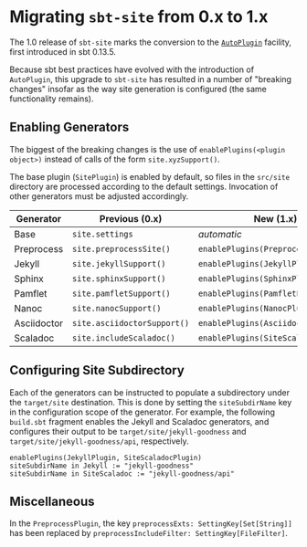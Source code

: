 # Migrating `sbt-site` from 0.x to 1.x
The 1.0 release of `sbt-site` marks the conversion to the [`AutoPlugin`](http://www.scala-sbt.org/0.13/docs/Plugins.html) facility, first introduced in sbt 0.13.5.

Because sbt best practices have evolved with the introduction of `AutoPlugin`, this upgrade to `sbt-site` has resulted in a number of "breaking changes" insofar as the way site generation is configured (the same functionality remains).


## Enabling Generators
The biggest of the breaking changes is the use of `enablePlugins(<plugin object>)` instead of calls of the form `site.xyzSupport()`.

The base plugin (`SitePlugin`) is enabled by default, so files in the `src/site` directory are processed according to the default settings. Invocation of other generators must be adjusted accordingly.

Generator   | Previous (0.x)              | New (1.x)
----------- | --------------------------- | -----------------------------------
Base        | `site.settings`             | _automatic_
Preprocess  | `site.preprocessSite()`     | `enablePlugins(PreprocessPlugin)`
Jekyll      | `site.jekyllSupport()`      | `enablePlugins(JekyllPlugin)`
Sphinx      | `site.sphinxSupport()`      | `enablePlugins(SphinxPlugin)`
Pamflet     | `site.pamfletSupport()`     | `enablePlugins(PamfletPlugin)`
Nanoc       | `site.nanocSupport()`       | `enablePlugins(NanocPlugin)`
Asciidoctor | `site.asciidoctorSupport()` | `enablePlugins(AsciidoctorPlugin)`
Scaladoc    | `site.includeScaladoc()`    | `enablePlugins(SiteScaladocPlugin)`

## Configuring Site Subdirectory
Each of the generators can be instructed to populate a subdirectory under the `target/site` destination. This is done by setting the `siteSubdirName` key in the configuration scope of the generator. For example, the following `build.sbt` fragment enables the Jekyll and Scaladoc generators, and configures their output to be `target/site/jekyll-goodness` and `target/site/jekyll-goodness/api`, respectively.

```
enablePlugins(JekyllPlugin, SiteScaladocPlugin)
siteSubdirName in Jekyll := "jekyll-goodness"
siteSubdirName in SiteScaladoc := "jekyll-goodness/api"
```

## Miscellaneous
In the `PreprocessPlugin`, the key `preprocessExts: SettingKey[Set[String]]` has been replaced by `preprocessIncludeFilter: SettingKey[FileFilter]`.

